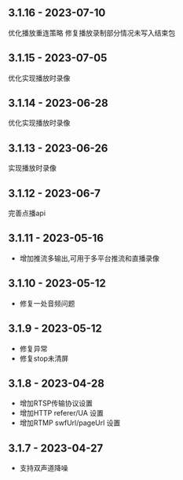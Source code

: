 ## 3.1.16 - 2023-07-10
优化播放重连策略
修复播放录制部分情况未写入结束包

## 3.1.15 - 2023-07-05
优化实现播放时录像

## 3.1.14 - 2023-06-28
优化实现播放时录像

## 3.1.13 - 2023-06-26
实现播放时录像

## 3.1.12 - 2023-06-7
完善点播api

## 3.1.11 - 2023-05-16
* 增加推流多输出,可用于多平台推流和直播录像

## 3.1.10 - 2023-05-12
* 修复一处音频问题

## 3.1.9 - 2023-05-12
* 修复异常
* 修复stop未清屏

## 3.1.8 - 2023-04-28
* 增加RTSP传输协议设置
* 增加HTTP referer/UA 设置
* 增加RTMP swfUrl/pageUrl 设置

## 3.1.7 - 2023-04-27
* 支持双声道降噪
